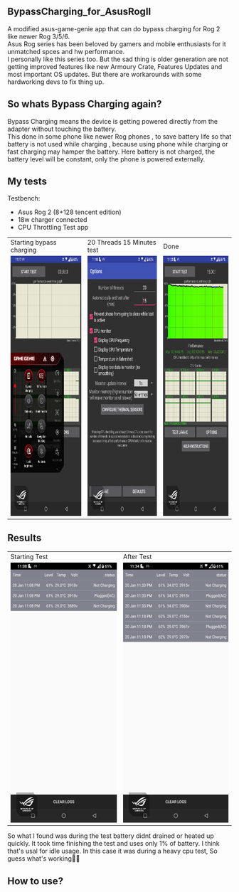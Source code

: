 ## BypassCharging_for_AsusRogII
A modified asus-game-genie app that can do bypass charging for Rog 2 like newer Rog 3/5/6.<br>
Asus Rog series has been beloved by gamers and mobile enthusiasts for it unmatched spces and hw performance.<br>
I personally like this series too. But the sad thing is older generation are not getting improved features like new Armoury Crate, Features Updates and most important OS updates. But there are workarounds with some hardworking devs to fix thing up.

## So whats Bypass Charging again?

Bypass Charging means the device is getting powered directly from the adapter without touching the battery.<br>
This done in some phone like newer Rog phones , to save battery life so that battery is not used while charging , because using phone while charging or fast charging may hamper the battery. Here battery is not charged, the battery level will be constant, only the phone is powered externally.

## My tests
   Testbench:
 - Asus Rog 2 (8+128 tencent edition)
 - 18w charger connected 
 - CPU Throttling Test app
<table>
  <tr>
    <td>Starting bypass charging</td>
     <td>20 Threads 15 Minutes test</td>
     <td>Done</td>
  </tr>
  <tr>
    <td><img src="https://github.com/Nayemhasan/BypassCharging_for_AsusRogII/blob/main/pics/2.jpg" width=270 height=585></td>
    <td><img src="https://github.com/Nayemhasan/BypassCharging_for_AsusRogII/blob/main/pics/3.jpg" width=270 height=585></td>
    <td><img src="https://github.com/Nayemhasan/BypassCharging_for_AsusRogII/blob/main/pics/4.jpg" width=270 height=585></td>
  </tr>
 </table>
 
 ## Results
 <table>
  <tr>
    <td>Starting Test</td>
     <td>After Test</td>
  </tr>
  <tr>
    <td><img src="https://github.com/Nayemhasan/BypassCharging_for_AsusRogII/blob/main/pics/1.batterylog1.jpg" width=270 height=585></td>
    <td><img src="https://github.com/Nayemhasan/BypassCharging_for_AsusRogII/blob/main/pics/5.batterylog2.jpg" width=270 height=585></td>
  </tr>
 </table>
 So what I found was during the test battery didnt drained or heated up quickly. It took time finishing the test and uses only 1% of battery. I think that's usal for idle usage. In this case it was during a heavy cpu test, So guess what's working🍉😁

## How to use?

